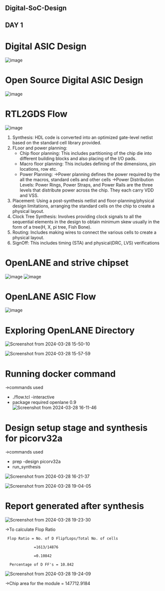 ## Digital-SoC-Design
## DAY 1
 # Digital ASIC Design

![image](https://github.com/ABHIMR1502/Digital-SoC-Design/assets/79500348/bf20d9f7-0c33-447f-93c4-48d780fd91a4)

# Open Source Digital ASIC Design
![image](https://github.com/ABHIMR1502/Digital-SoC-Design/assets/79500348/334cdb8a-7d5d-4695-b962-22ffa7c1aa71)

#  RTL2GDS Flow
![image](https://github.com/ABHIMR1502/Digital-SoC-Design/assets/79500348/4e966e81-3d32-41c2-8eb4-90b090d7682b)
1. Synthesis: HDL code is converted into an optimized gate-level netlist based on the standard cell library provided.
2. FLoor and power planning:
   * Chip floor planning: This includes partitioning of the chip die into different building blocks and also placing of the I/O pads.
   * Macro floor planning: This includes defining of the dimensions, pin locations, row etc.
   * Power Planning: ->Power planning defines the power required by the all the macros, standard cells and other cells 
                     ->Power Distribution Levels: Power Rings, Power Straps, and Power Rails are the three levels that 
                       distribute power across the chip. They each carry VDD and VSS.
3. Placement: Using a post-synthesis netlist and floor-planning/physical design limitations, arranging the standard cells on the chip to create a 
              physical layout.
4. Clock Tree Synthesis: Involves providing clock signals to all the sequential elements in the design to obtain minimum skew usually in the form of a 
                         tree(H, X, pi tree, Fish Bone).
5. Routing:  Includes making wires to connect the various cells to create a physical layout.
6. SignOff: This includes timing (STA) and physical(DRC, LVS) verifications

# OpenLANE and strive chipset
![image](https://github.com/ABHIMR1502/Digital-SoC-Design/assets/79500348/d2e51da5-aac9-40ed-85a0-ba3663614956)
![image](https://github.com/ABHIMR1502/Digital-SoC-Design/assets/79500348/99207e59-6973-4cbd-b8b3-be26df3393f5)

 # OpenLANE ASIC Flow
![image](https://github.com/ABHIMR1502/Digital-SoC-Design/assets/79500348/19f4b185-4152-44ab-b992-02a731bbe687)


# Exploring OpenLANE Directory 
![Screenshot from 2024-03-28 15-50-10](https://github.com/ABHIMR1502/Digital-SoC-Design/assets/79500348/27b7f093-f17b-4fc9-953c-6a5e3be6de1c)

![Screenshot from 2024-03-28 15-57-59](https://github.com/ABHIMR1502/Digital-SoC-Design/assets/79500348/5ea82939-c422-423f-827d-21d5b841a191)

# Running docker command

->commands used
   * ./flow.tcl -interactive
   * package required openlane 0.9
![Screenshot from 2024-03-28 16-11-46](https://github.com/ABHIMR1502/Digital-SoC-Design/assets/79500348/e8dc3af2-2f64-4fc6-ba19-3afef91ea990)

# Design setup stage and synthesis for picorv32a

->commands used

   * prep -design picorv32a
   * run_synthesis

![Screenshot from 2024-03-28 16-21-37](https://github.com/ABHIMR1502/Digital-SoC-Design/assets/79500348/e25bbf9f-5830-4d98-a669-fb2883a28669)

![Screenshot from 2024-03-28 19-04-05](https://github.com/ABHIMR1502/Digital-SoC-Design/assets/79500348/90e02a19-ad17-4063-943d-3081743cf160)
# Report generated after synthesis

![Screenshot from 2024-03-28 19-23-30](https://github.com/ABHIMR1502/Digital-SoC-Design/assets/79500348/3404756b-c8f9-4204-97ce-77a6c5dc0861)

->To calculate Flop Ratio

     Flop Ratio = No. of D FlipfLops/Total No. of cells

                 =1613/14876

                 =0.10842

      Percentage of D FF's = 10.842

![Screenshot from 2024-03-28 19-24-09](https://github.com/ABHIMR1502/Digital-SoC-Design/assets/79500348/86430ad5-092f-499d-b5f8-53d6aad2c045)

->Chip area for the module = 147712.9184

